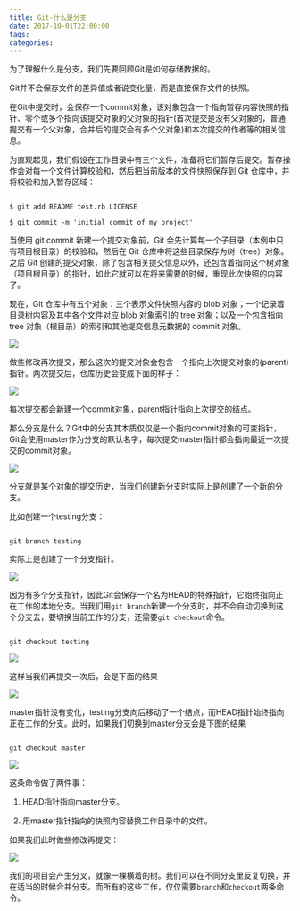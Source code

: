 ```yaml
---
title: Git-什么是分支
date: 2017-10-01T22:00:00
tags:
categories:
---
```


为了理解什么是分支，我们先要回顾Git是如何存储数据的。

Git并不会保存文件的差异值或者说变化量，而是直接保存文件的快照。
在Git中提交时，会保存一个commit对象，该对象包含一个指向暂存内容快照的指针、零个或多个指向该提交对象的父对象的指针(首次提交是没有父对象的，普通提交有一个父对象，合并后的提交会有多个父对象)和本次提交的作者等的相关信息。

为直观起见，我们假设在工作目录中有三个文件，准备将它们暂存后提交。暂存操作会对每一个文件计算校验和，然后把当前版本的文件快照保存到 Git 仓库中，并将校验和加入暂存区域：
```
$ git add README test.rb LICENSE
$ git commit -m 'initial commit of my project'
```
当使用 git commit 新建一个提交对象前，Git 会先计算每一个子目录（本例中只有项目根目录）的校验和，然后在 Git 仓库中将这些目录保存为树（tree）对象。之后 Git 创建的提交对象，除了包含相关提交信息以外，还包含着指向这个树对象（项目根目录）的指针，如此它就可以在将来需要的时候，重现此次快照的内容了。

现在，Git 仓库中有五个对象：三个表示文件快照内容的 blob 对象；一个记录着目录树内容及其中各个文件对应 blob 对象索引的 tree 对象；以及一个包含指向 tree 对象（根目录）的索引和其他提交信息元数据的 commit 对象。
![](http://osxdn70ll.bkt.clouddn.com/17-10-1/34394191.jpg)

做些修改再次提交，那么这次的提交对象会包含一个指向上次提交对象的(parent)指针。两次提交后，仓库历史会变成下面的样子：
![](http://osxdn70ll.bkt.clouddn.com/17-10-1/20201845.jpg)
每次提交都会新建一个commit对象，parent指针指向上次提交的结点。

那么分支是什么？Git中的分支其本质仅仅是一个指向commit对象的可变指针，Git会使用master作为分支的默认名字，每次提交master指针都会指向最近一次提交的commit对象。
![](http://osxdn70ll.bkt.clouddn.com/17-10-1/67915593.jpg)

分支就是某个对象的提交历史，当我们创建新分支时实际上是创建了一个新的分支。
比如创建一个testing分支：
```
git branch testing
```
实际上是创建了一个分支指针。
![](http://osxdn70ll.bkt.clouddn.com/17-10-1/49829366.jpg)

因为有多个分支指针，因此Git会保存一个名为HEAD的特殊指针，它始终指向正在工作的本地分支。当我们用`git branch`新建一个分支时，并不会自动切换到这个分支去，要切换当前工作的分支，还需要`git checkout`命令。
```
git checkout testing
```
![](http://osxdn70ll.bkt.clouddn.com/17-10-1/5774344.jpg)

这样当我们再提交一次后，会是下面的结果
![](http://osxdn70ll.bkt.clouddn.com/17-10-1/36775941.jpg)

master指针没有变化，testing分支向后移动了一个结点，而HEAD指针始终指向正在工作的分支。此时，如果我们切换到master分支会是下图的结果
```
git checkout master
```
![](http://osxdn70ll.bkt.clouddn.com/17-10-1/27857677.jpg)

这条命令做了两件事：
1. HEAD指针指向master分支。
2. 用master指针指向的快照内容替换工作目录中的文件。

如果我们此时做些修改再提交：
![](http://osxdn70ll.bkt.clouddn.com/17-10-1/53774059.jpg)
我们的项目会产生分叉，就像一棵横着的树。我们可以在不同分支里反复切换，并在适当的时候合并分支。而所有的这些工作，仅仅需要`branch`和`checkout`两条命令。
    